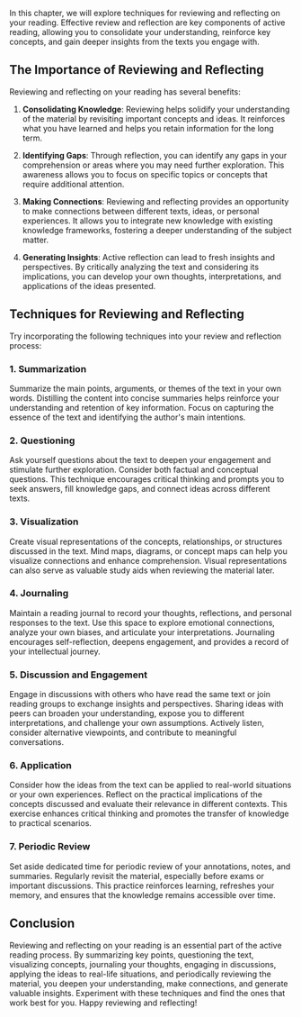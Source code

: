 
In this chapter, we will explore techniques for reviewing and reflecting on your reading. Effective review and reflection are key components of active reading, allowing you to consolidate your understanding, reinforce key concepts, and gain deeper insights from the texts you engage with.

The Importance of Reviewing and Reflecting
------------------------------------------

Reviewing and reflecting on your reading has several benefits:

1. **Consolidating Knowledge**: Reviewing helps solidify your understanding of the material by revisiting important concepts and ideas. It reinforces what you have learned and helps you retain information for the long term.

2. **Identifying Gaps**: Through reflection, you can identify any gaps in your comprehension or areas where you may need further exploration. This awareness allows you to focus on specific topics or concepts that require additional attention.

3. **Making Connections**: Reviewing and reflecting provides an opportunity to make connections between different texts, ideas, or personal experiences. It allows you to integrate new knowledge with existing knowledge frameworks, fostering a deeper understanding of the subject matter.

4. **Generating Insights**: Active reflection can lead to fresh insights and perspectives. By critically analyzing the text and considering its implications, you can develop your own thoughts, interpretations, and applications of the ideas presented.

Techniques for Reviewing and Reflecting
---------------------------------------

Try incorporating the following techniques into your review and reflection process:

### 1. **Summarization**

Summarize the main points, arguments, or themes of the text in your own words. Distilling the content into concise summaries helps reinforce your understanding and retention of key information. Focus on capturing the essence of the text and identifying the author's main intentions.

### 2. **Questioning**

Ask yourself questions about the text to deepen your engagement and stimulate further exploration. Consider both factual and conceptual questions. This technique encourages critical thinking and prompts you to seek answers, fill knowledge gaps, and connect ideas across different texts.

### 3. **Visualization**

Create visual representations of the concepts, relationships, or structures discussed in the text. Mind maps, diagrams, or concept maps can help you visualize connections and enhance comprehension. Visual representations can also serve as valuable study aids when reviewing the material later.

### 4. **Journaling**

Maintain a reading journal to record your thoughts, reflections, and personal responses to the text. Use this space to explore emotional connections, analyze your own biases, and articulate your interpretations. Journaling encourages self-reflection, deepens engagement, and provides a record of your intellectual journey.

### 5. **Discussion and Engagement**

Engage in discussions with others who have read the same text or join reading groups to exchange insights and perspectives. Sharing ideas with peers can broaden your understanding, expose you to different interpretations, and challenge your own assumptions. Actively listen, consider alternative viewpoints, and contribute to meaningful conversations.

### 6. **Application**

Consider how the ideas from the text can be applied to real-world situations or your own experiences. Reflect on the practical implications of the concepts discussed and evaluate their relevance in different contexts. This exercise enhances critical thinking and promotes the transfer of knowledge to practical scenarios.

### 7. **Periodic Review**

Set aside dedicated time for periodic review of your annotations, notes, and summaries. Regularly revisit the material, especially before exams or important discussions. This practice reinforces learning, refreshes your memory, and ensures that the knowledge remains accessible over time.

Conclusion
----------

Reviewing and reflecting on your reading is an essential part of the active reading process. By summarizing key points, questioning the text, visualizing concepts, journaling your thoughts, engaging in discussions, applying the ideas to real-life situations, and periodically reviewing the material, you deepen your understanding, make connections, and generate valuable insights. Experiment with these techniques and find the ones that work best for you. Happy reviewing and reflecting!
